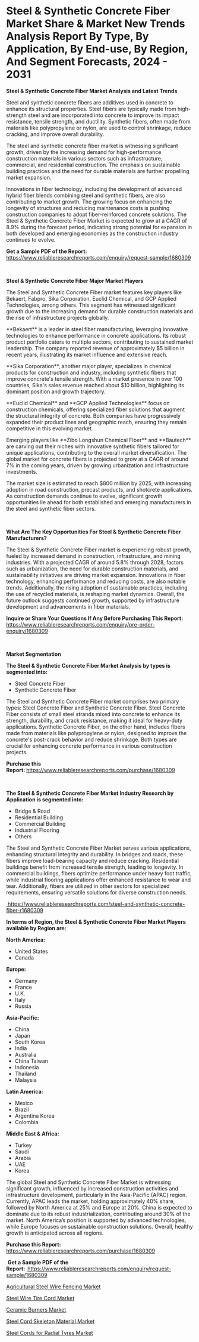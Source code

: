 <p><h1>Steel & Synthetic Concrete Fiber Market Share & Market New Trends Analysis Report By Type, By Application, By End-use, By Region, And Segment Forecasts, 2024 - 2031</h1></p><p><strong>Steel & Synthetic Concrete Fiber Market Analysis and Latest Trends</strong></p>
<p><p>Steel and synthetic concrete fibers are additives used in concrete to enhance its structural properties. Steel fibers are typically made from high-strength steel and are incorporated into concrete to improve its impact resistance, tensile strength, and ductility. Synthetic fibers, often made from materials like polypropylene or nylon, are used to control shrinkage, reduce cracking, and improve overall durability.</p><p>The steel and synthetic concrete fiber market is witnessing significant growth, driven by the increasing demand for high-performance construction materials in various sectors such as infrastructure, commercial, and residential construction. The emphasis on sustainable building practices and the need for durable materials are further propelling market expansion. </p><p>Innovations in fiber technology, including the development of advanced hybrid fiber blends combining steel and synthetic fibers, are also contributing to market growth. The growing focus on enhancing the longevity of structures and reducing maintenance costs is pushing construction companies to adopt fiber-reinforced concrete solutions. The Steel & Synthetic Concrete Fiber Market is expected to grow at a CAGR of 8.9% during the forecast period, indicating strong potential for expansion in both developed and emerging economies as the construction industry continues to evolve.</p></p>
<p><strong>Get a Sample PDF of the Report:&nbsp;</strong> <a href="https://www.reliableresearchreports.com/enquiry/request-sample/1680309?utm_campaign=34&utm_medium=2&utm_source=Github&utm_content=ia&utm_term=28122024&utm_id=steel-synthetic-concrete-fiber">https://www.reliableresearchreports.com/enquiry/request-sample/1680309</a></p>
<p>&nbsp;</p>
<p><strong>Steel & Synthetic Concrete Fiber Major Market Players</strong></p>
<p><p>The Steel and Synthetic Concrete Fiber market features key players like Bekaert, Fabpro, Sika Corporation, Euclid Chemical, and GCP Applied Technologies, among others. This segment has witnessed significant growth due to the increasing demand for durable construction materials and the rise of infrastructure projects globally.</p><p>**Bekaert** is a leader in steel fiber manufacturing, leveraging innovative technologies to enhance performance in concrete applications. Its robust product portfolio caters to multiple sectors, contributing to sustained market leadership. The company reported revenue of approximately $5 billion in recent years, illustrating its market influence and extensive reach.</p><p>**Sika Corporation**, another major player, specializes in chemical products for construction and industry, including synthetic fibers that improve concrete's tensile strength. With a market presence in over 100 countries, Sika's sales revenue reached about $10 billion, highlighting its dominant position and growth trajectory.</p><p>**Euclid Chemical** and **GCP Applied Technologies** focus on construction chemicals, offering specialized fiber solutions that augment the structural integrity of concrete. Both companies have progressively expanded their product lines and geographic reach, ensuring they remain competitive in this evolving market.</p><p>Emerging players like **Zibo Longshun Chemical Fiber** and **Bautech** are carving out their niches with innovative synthetic fibers tailored for unique applications, contributing to the overall market diversification. The global market for concrete fibers is projected to grow at a CAGR of around 7% in the coming years, driven by growing urbanization and infrastructure investments.</p><p>The market size is estimated to reach $800 million by 2025, with increasing adoption in road construction, precast products, and shotcrete applications. As construction demands continue to evolve, significant growth opportunities lie ahead for both established and emerging manufacturers in the steel and synthetic fiber sectors.</p></p>
<p>&nbsp;</p>
<p><strong>What Are The Key Opportunities For Steel & Synthetic Concrete Fiber Manufacturers?</strong></p>
<p><p>The Steel & Synthetic Concrete Fiber market is experiencing robust growth, fueled by increased demand in construction, infrastructure, and mining industries. With a projected CAGR of around 5.8% through 2028, factors such as urbanization, the need for durable construction materials, and sustainability initiatives are driving market expansion. Innovations in fiber technology, enhancing performance and reducing costs, are also notable trends. Additionally, the rising adoption of sustainable practices, including the use of recycled materials, is reshaping market dynamics. Overall, the future outlook suggests continued growth, supported by infrastructure development and advancements in fiber materials.</p></p>
<p><strong>Inquire or Share Your Questions If Any Before Purchasing This Report:</strong> <a href="https://www.reliableresearchreports.com/enquiry/pre-order-enquiry/1680309?utm_campaign=34&utm_medium=2&utm_source=Github&utm_content=ia&utm_term=28122024&utm_id=steel-synthetic-concrete-fiber">https://www.reliableresearchreports.com/enquiry/pre-order-enquiry/1680309</a></p>
<p>&nbsp;</p>
<p><strong>Market Segmentation</strong></p>
<p><strong>The Steel & Synthetic Concrete Fiber Market Analysis by types is segmented into:</strong></p>
<p><ul><li>Steel Concrete Fiber</li><li>Synthetic Concrete Fiber</li></ul></p>
<p><p>The Steel and Synthetic Concrete Fiber market comprises two primary types: Steel Concrete Fiber and Synthetic Concrete Fiber. Steel Concrete Fiber consists of small steel strands mixed into concrete to enhance its strength, durability, and crack resistance, making it ideal for heavy-duty applications. Synthetic Concrete Fiber, on the other hand, includes fibers made from materials like polypropylene or nylon, designed to improve the concrete's post-crack behavior and reduce shrinkage. Both types are crucial for enhancing concrete performance in various construction projects.</p></p>
<p><strong>Purchase this Report:&nbsp;</strong><a href="https://www.reliableresearchreports.com/purchase/1680309?utm_campaign=34&utm_medium=2&utm_source=Github&utm_content=ia&utm_term=28122024&utm_id=steel-synthetic-concrete-fiber">https://www.reliableresearchreports.com/purchase/1680309</a></p>
<p>&nbsp;</p>
<p><strong>The Steel & Synthetic Concrete Fiber Market Industry Research by Application is segmented into:</strong></p>
<p><ul><li>Bridge & Road</li><li>Residential Building</li><li>Commercial Building</li><li>Industrial Flooring</li><li>Others</li></ul></p>
<p><p>The Steel and Synthetic Concrete Fiber Market serves various applications, enhancing structural integrity and durability. In bridges and roads, these fibers improve load-bearing capacity and reduce cracking. Residential buildings benefit from increased tensile strength, leading to longevity. In commercial buildings, fibers optimize performance under heavy foot traffic, while industrial flooring applications offer enhanced resistance to wear and tear. Additionally, fibers are utilized in other sectors for specialized requirements, ensuring versatile solutions for diverse construction needs.</p></p>
<p><a href="https://www.reliableresearchreports.com/steel-and-synthetic-concrete-fiber-r1680309?utm_campaign=34&utm_medium=2&utm_source=Github&utm_content=ia&utm_term=28122024&utm_id=steel-synthetic-concrete-fiber">&nbsp;https://www.reliableresearchreports.com/steel-and-synthetic-concrete-fiber-r1680309</a></p>
<p><strong>In terms of Region, the Steel & Synthetic Concrete Fiber Market Players available by Region are:</strong></p>
<p>
    <p> <strong> North America: </strong>
        <ul>
            <li>United States</li>
            <li>Canada</li>
        </ul>
        </p> 
    <p> <strong> Europe: </strong>
        <ul>
            <li>Germany</li>
            <li>France</li>
            <li>U.K.</li>
            <li>Italy</li>
            <li>Russia</li>
        </ul>
        </p> 
    <p> <strong> Asia-Pacific: </strong>
        <ul>
            <li>China</li>
            <li>Japan</li>
            <li>South Korea</li>
            <li>India</li>
            <li>Australia</li>
            <li>China Taiwan</li>
            <li>Indonesia</li>
            <li>Thailand</li>
            <li>Malaysia</li>
        </ul>
        </p> 
    <p> <strong> Latin America: </strong>
        <ul>
            <li>Mexico</li>
            <li>Brazil</li>
            <li>Argentina Korea</li>
            <li>Colombia</li>
        </ul>
        </p> 
    <p> <strong> Middle East & Africa: </strong>
        <ul>
            <li>Turkey</li>
            <li>Saudi</li>
            <li>Arabia</li>
            <li>UAE</li>
            <li>Korea</li>
        </ul>
    </p>
    </p>
<p><p>The global Steel and Synthetic Concrete Fiber Market is witnessing significant growth, influenced by increased construction activities and infrastructure development, particularly in the Asia-Pacific (APAC) region. Currently, APAC leads the market, holding approximately 40% share, followed by North America at 25% and Europe at 20%. China is expected to dominate due to its robust industrialization, contributing around 30% of the market. North America’s position is supported by advanced technologies, while Europe focuses on sustainable construction solutions. Overall, healthy growth is anticipated across all regions.</p></p>
<p><strong>Purchase this Report: </strong><a href="https://www.reliableresearchreports.com/purchase/1680309?utm_campaign=34&utm_medium=2&utm_source=Github&utm_content=ia&utm_term=28122024&utm_id=steel-synthetic-concrete-fiber">https://www.reliableresearchreports.com/purchase/1680309</a></p>
<p>&nbsp;<strong>Get a Sample PDF of the Report:&nbsp;&nbsp;</strong><a href="https://www.reliableresearchreports.com/enquiry/request-sample/1680309?utm_campaign=34&utm_medium=2&utm_source=Github&utm_content=ia&utm_term=28122024&utm_id=steel-synthetic-concrete-fiber">https://www.reliableresearchreports.com/enquiry/request-sample/1680309</a></p>
<p><strong></strong></p>
<p><p><a href="https://github.com/AlisaRowe24/Market-Research-Report-List-1/blob/main/agricultural-steel-wire-fencing-market.md?utm_campaign=34&utm_medium=2&utm_source=Github&utm_content=ia&utm_term=28122024&utm_id=steel-synthetic-concrete-fiber">Agricultural Steel Wire Fencing Market</a></p><p><a href="https://github.com/AshikRahman991/Market-Research-Report-List-1/blob/main/steel-wire-tire-cord-market.md?utm_campaign=34&utm_medium=2&utm_source=Github&utm_content=ia&utm_term=28122024&utm_id=steel-synthetic-concrete-fiber">Steel Wire Tire Cord Market</a></p><p><a href="https://github.com/HobertDavis43/Market-Research-Report-List-1/blob/main/ceramic-burners-market.md?utm_campaign=34&utm_medium=2&utm_source=Github&utm_content=ia&utm_term=28122024&utm_id=steel-synthetic-concrete-fiber">Ceramic Burners Market</a></p><p><a href="https://github.com/arvelm4nthig/Market-Research-Report-List-1/blob/main/steel-cord-skeleton-material-market.md?utm_campaign=34&utm_medium=2&utm_source=Github&utm_content=ia&utm_term=28122024&utm_id=steel-synthetic-concrete-fiber">Steel Cord Skeleton Material Market</a></p><p><a href="https://github.com/jaquelynhasenaue8/Market-Research-Report-List-1/blob/main/steel-cords-for-radial-tyres-market.md?utm_campaign=34&utm_medium=2&utm_source=Github&utm_content=ia&utm_term=28122024&utm_id=steel-synthetic-concrete-fiber">Steel Cords for Radial Tyres Market</a></p></p>